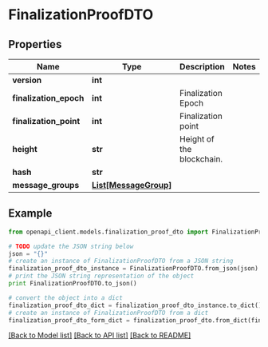 # FinalizationProofDTO


## Properties

Name | Type | Description | Notes
------------ | ------------- | ------------- | -------------
**version** | **int** |  | 
**finalization_epoch** | **int** | Finalization Epoch | 
**finalization_point** | **int** | Finalization point | 
**height** | **str** | Height of the blockchain. | 
**hash** | **str** |  | 
**message_groups** | [**List[MessageGroup]**](MessageGroup.md) |  | 

## Example

```python
from openapi_client.models.finalization_proof_dto import FinalizationProofDTO

# TODO update the JSON string below
json = "{}"
# create an instance of FinalizationProofDTO from a JSON string
finalization_proof_dto_instance = FinalizationProofDTO.from_json(json)
# print the JSON string representation of the object
print FinalizationProofDTO.to_json()

# convert the object into a dict
finalization_proof_dto_dict = finalization_proof_dto_instance.to_dict()
# create an instance of FinalizationProofDTO from a dict
finalization_proof_dto_form_dict = finalization_proof_dto.from_dict(finalization_proof_dto_dict)
```
[[Back to Model list]](../README.md#documentation-for-models) [[Back to API list]](../README.md#documentation-for-api-endpoints) [[Back to README]](../README.md)


